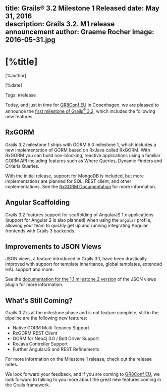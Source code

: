 title: Grails® 3.2 Milestone 1 Released
date: May 31, 2016  
description: Grails 3.2. M1 release announcement
author: Graeme Rocher
image: 2016-05-31.jpg   
---

# [%title]

[%author]

[%date] 

Tags: #release

Today, and just in time for [GR8Conf EU](https://gr8conf.eu/) in Copenhagen, we are pleased to announce the [first milestone of Grails<sup>&reg;</sup> 3.2](https://github.com/grails/grails-core/releases/tag/v3.2.0.M1), which includes the following new features.

## RxGORM

Grails 3.2 milestone 1 ships with GORM 6.0 milestone 1, which includes a new implementation of GORM based on RxJava called RxGORM. With RxGORM you can build non-blocking, reactive applications using a familiar GORM API including features such as Where Queries, Dynamic Finders and Criteria Queries.

With the initial release, support for MongoDB is included, but more implementations are planned for SQL, REST client, and other implementations. See the [RxGORM Documentation](https://gorm.grails.org/6.1.x/rx/manual/) for more information.

## Angular Scaffolding

Grails 3.2 features support for scaffolding of AngularJS 1.x applications (support for Angular 2 is also planned) when using the `angular` profile, allowing your team to quickly get up and running integrating Angular frontends with Grails 3 backends.

## Improvements to JSON Views

JSON views, a feature introduced in Grails 3.1, have been drastically improved with support for template inheritance, global templates, extended HAL support and more.

See the [documentation for the 1.1 milestone 2 version](https://views.grails.org/1.1.0.M2/#_version_history) of the JSON views plugin for more information.

## What's Still Coming?

Grails 3.2 is at the milestone phase and is not feature complete, still in the pipeline are the following new features:

*   Native GORM Multi Tenancy Support
*   RxGORM REST Client
*   GORM for Neo4j 3.0 / Bolt Driver Support
*   RxJava Controller Support
*   Further AngularJS and REST Refinements

For more information on the Milestone 1 release, check out the release notes.

We look forward your feedback, and if you are coming to [GR8Conf EU](https://gr8conf.eu/), we look forward to talking to you more about the great new features coming in the Grails framework.
